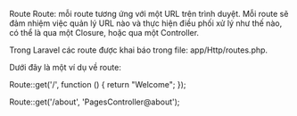 Route
Route: mỗi route tương ứng với một URL trên trình duyệt. Mỗi route sẽ đảm nhiệm việc quản lý URL nào và thực hiện điều phối xử lý như thế nào, có thể là qua một Closure, hoặc qua một Controller.

Trong Laravel các route được khai báo trong file: app/Http/routes.php.

Dưới đây là một ví dụ về route:

Route::get('/', function () {
return "Welcome";
});

Route::get('/about', 'PagesController@about');
